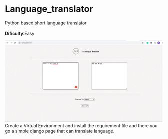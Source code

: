 # Language_translator
Python based short language translator<br><br>
<strong>Dificulty</strong>:Easy

![Preview of Translator](Static/Images/preview.png)<btr><br>
Create a Virtual Environment and install the requirement file and there you go a simple django page that can translate language.
